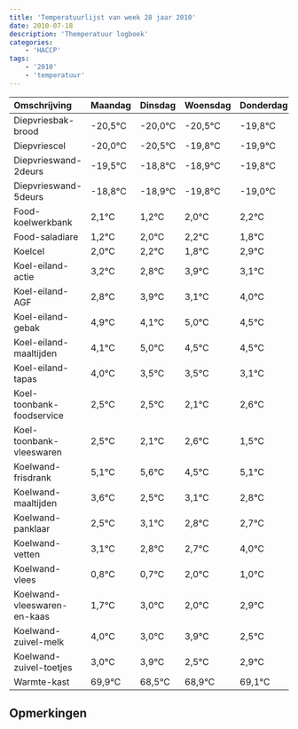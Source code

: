 ```yaml
---
title: 'Temperatuurlijst van week 28 jaar 2010'
date: 2010-07-18
description: 'Themperatuur logboek'
categories:
    - 'HACCP'
tags:
    - '2010'
    - 'temperatuur'
---
```

|Omschrijving|Maandag|Dinsdag|Woensdag|Donderdag|Vrijdag|Zaterdag|Zondag|
|:---|:---|:---|:---|:---|:---|:---|:---|
|Diepvriesbak-brood|-20,5°C|-20,0°C|-20,5°C|-19,8°C|-19,9°C|-20,8°C|-20,0°C|
|Diepvriescel|-20,0°C|-20,5°C|-19,8°C|-19,9°C|-20,8°C|-20,0°C|-19,8°C|
|Diepvrieswand-2deurs|-19,5°C|-18,8°C|-18,9°C|-19,8°C|-19,0°C|-18,8°C|-19,2°C|
|Diepvrieswand-5deurs|-18,8°C|-18,9°C|-19,8°C|-19,0°C|-18,8°C|-19,2°C|-18,1°C|
|Food-koelwerkbank|2,1°C|1,2°C|2,0°C|2,2°C|1,8°C|2,9°C|2,1°C|
|Food-saladiare|1,2°C|2,0°C|2,2°C|1,8°C|2,9°C|2,1°C|3,0°C|
|Koelcel|2,0°C|2,2°C|1,8°C|2,9°C|2,1°C|3,0°C|2,5°C|
|Koel-eiland-actie|3,2°C|2,8°C|3,9°C|3,1°C|4,0°C|3,5°C|3,5°C|
|Koel-eiland-AGF|2,8°C|3,9°C|3,1°C|4,0°C|3,5°C|3,5°C|3,1°C|
|Koel-eiland-gebak|4,9°C|4,1°C|5,0°C|4,5°C|4,5°C|4,1°C|4,6°C|
|Koel-eiland-maaltijden|4,1°C|5,0°C|4,5°C|4,5°C|4,1°C|4,6°C|3,5°C|
|Koel-eiland-tapas|4,0°C|3,5°C|3,5°C|3,1°C|3,6°C|2,5°C|3,1°C|
|Koel-toonbank-foodservice|2,5°C|2,5°C|2,1°C|2,6°C|1,5°C|2,1°C|1,8°C|
|Koel-toonbank-vleeswaren|2,5°C|2,1°C|2,6°C|1,5°C|2,1°C|1,8°C|1,7°C|
|Koelwand-frisdrank|5,1°C|5,6°C|4,5°C|5,1°C|4,8°C|4,7°C|6,0°C|
|Koelwand-maaltijden|3,6°C|2,5°C|3,1°C|2,8°C|2,7°C|4,0°C|3,0°C|
|Koelwand-panklaar|2,5°C|3,1°C|2,8°C|2,7°C|4,0°C|3,0°C|3,9°C|
|Koelwand-vetten|3,1°C|2,8°C|2,7°C|4,0°C|3,0°C|3,9°C|2,5°C|
|Koelwand-vlees|0,8°C|0,7°C|2,0°C|1,0°C|1,9°C|0,5°C|0,9°C|
|Koelwand-vleeswaren-en-kaas|1,7°C|3,0°C|2,0°C|2,9°C|1,5°C|1,9°C|2,1°C|
|Koelwand-zuivel-melk|4,0°C|3,0°C|3,9°C|2,5°C|2,9°C|3,1°C|3,1°C|
|Koelwand-zuivel-toetjes|3,0°C|3,9°C|2,5°C|2,9°C|3,1°C|3,1°C|2,9°C|
|Warmte-kast|69,9°C|68,5°C|68,9°C|69,1°C|69,1°C|68,9°C|68,5°C|

## Opmerkingen


